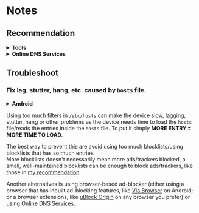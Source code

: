 # Notes

## Recommendation

<details><summary><b>Tools</b><a name="tools"></a></summary>

My personal recommendations of tools to use filterlists on. Also to use custom DNS (some of them).

>Recommendations in order.

#### Android <a name="tools-android"></a>

:white_check_mark: yes :orange_square: yes, but not recommended :x: no

| Name | Links | ROOT | NO ROOT | Open Source |
| :- | :- | :-: | :-: | :-: |
personalDNSfilter | [Official Website](https://www.zenz-solutions.de/personaldnsfilter-wp/) \| [F-Droid](https://f-droid.org/en/packages/dnsfilter.android/) | :orange_square: | :white_check_mark: | [Source Code](https://github.com/IngoZenz/personaldnsfilter) |
| AdAway | [Official Website](https://adaway.org) \| [GitHub](https://github.com/AdAway/AdAway/releases) \| [F-Droid](https://f-droid.org/packages/org.adaway/) | :white_check_mark: | :white_check_mark: | [Source Code](https://github.com/AdAway/AdAway) |

#### Windows <a name="tools-windows"></a>

:white_check_mark: yes :x: no

| Name | Links | Open Source |
| :- | :- | :-: |
| YogaDNS | [Official Website](https://www.yogadns.com) | :x: |

</details>

<details><summary><b>Online DNS Services</b><a name="dns"></a></summary><br>

Use online DNS services as an ad-blocker with **DoH (DNS over HTTPS)** or **DoT (DNS over TLS)**.

You're able choose which filterlists to be included in the DNS address. But these DNS services only provides well-known filterlists, so you cannot use a custom filterlists (including my filterlists atm).

Note: I've tested so many times, **DoH** is way faster than **DoT**.

- [RethinkDNS](https://rethinkdns.com/configure) - free  
    > [!NOTE]  
    > The filterlists are only updated once a week.

    > My configuration:  
    > - DoH: `https://sky.rethinkdns.com/1:YBuAAxAIEAAQEERAwL8=`
    > - DoT: `1-manyaayqbaiaaeaqirambpy.max.rethinkdns.com`
    >
    > Check or configure the filterlists that I used: https://rethinkdns.com/configure?s=added#1:YBuAAxAIEAAQEERAwL8=

- [dnswarden](https://dnswarden.com/customfilter.html) - free

</details>

## Troubleshoot

### Fix lag, stutter, hang, etc. caused by `hosts` file. <a name="fix-hosts"></a>

<details><summary><b>Android</b><a name="fix-hosts-android"></a></summary><br>

>I'm assuming that the **device is rooted**, because the only way to modify the `hosts` file on Android is using root.

**Changing the `hosts` file permissions**

Fix the issues by restricting/removing `other` from `hosts` file permissions.

>I don't know any down side or "bad" impact of removing `other` permissions, but it definitely fix the issues (I have tried it myself).
>
>Related: https://github.com/AdAway/AdAway/issues/881

<details><summary><b>Method 1 (Simple)</b></summary>

1. Download [Systemless-hosts](/../../../Systemless-hosts/releases/latest) module
2. Install it through Magisk or KernelSU
3. Reboot

>The module will automatically change the `hosts` file permissions every boot or every period of time.

</details>

<details><summary><b>Method 2 (Advanced)</b></summary>

1. Download **Terminal** app (choose one)
    - **Terminal Emulator for Android** (outdated) : [F-Droid](https://f-droid.org/en/packages/jackpal.androidterm/)
    - **Termux** : [GitHub](https://github.com/termux/termux-app/releases/latest) | [F-Droid](https://f-droid.org/en/packages/com.termux/)
    - or other terminal app you prefer
2. Execute commands below in terminal:
    ```shell
    su
    chmod 640 /system/etc/hosts
    ```
    **Note: You have to execute this everytime you modify the `hosts` file**

Reference: https://xdaforums.com/t/fix-android-scroll-lag-caused-by-host-file.3286993/  

</details>

---

</details>

Using too much filters in `/etc/hosts` can make the device slow, lagging, stutter, hang or other problems as the device needs time to load the `hosts` file/reads the entries inside the `hosts` file. To put it simply **MORE ENTRY = MORE TIME TO LOAD**.

The best way to prevent this are avoid using too much blocklists/using blocklists that has so much entries.  
More blocklists doesn't necessarily mean more ads/trackers blocked, a small, well-maintained blocklists can be enough to block ads/trackers, like those in [my recommendation](/../../../#recommendation-hosts).

Another alternatives is using browser-based ad-blocker (either using a browser that has inbuilt ad-blocking features, like [Via Browser](https://play.google.com/store/apps/details?id=mark.via.gp) on Android; or a browser extensions, like [uBlock Origin](https://github.com/gorhill/uBlock) on any browser you prefer) or using [Online DNS Services](#dns).